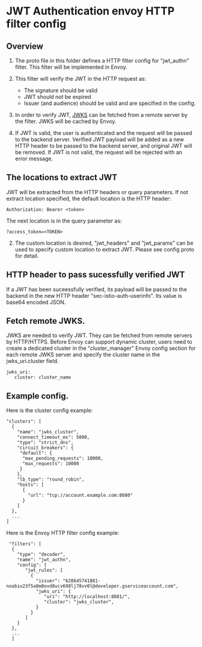 # JWT Authentication envoy HTTP filter config

## Overview

1. The proto file in this folder defines a HTTP filter config for "jwt_authn" filter. This filter will be implemented in Envoy.

2. This filter will verify the JWT in the HTTP request as:
    - The signature should be valid
    - JWT should not be expired
    - Issuer (and audience) should be valid and are specified in the config.

3. In order to verify JWT, [JWKS](https://tools.ietf.org/html/rfc7517#appendix-A) can be fetched from a remote server by the filter. JWKS will be cached by Envoy.

3. If JWT is valid, the user is authenticated and the request will be passed to the backend server. Verified JWT payload will be added as a new HTTP header to be passed to the backend server, and original JWT will be removed. If JWT is not valid, the request will be rejected with an error message.

## The locations to extract JWT

JWT will be extracted from the HTTP headers or query parameters. If not extract location specified, the default location is the HTTP header:
```
Authorization: Bearer <token>
```
The next location is in the query parameter as:
```
?access_token=<TOKEN>
```

2. The custom location is desired, "jwt_headers" and "jwt_params" can be used to specify custom location to extract JWT. Please see config proto for detail.

## HTTP header to pass sucessfully verified JWT

If a JWT has been suceessfully verified, its payload will be passed to the backend in the new HTTP header "sec-istio-auth-userinfo". Its value is base64 encoded JSON.

## Fetch remote JWKS.

JWKS are needed to verify JWT. They can be fetched from remote servers by HTTP/HTTPS. Before Envoy can support dynamic cluster, users need to create a dedicated cluster in the "cluster_manager" Envoy config section for each remote JWKS server and specify the cluster name in the jwks_uri.cluster field.
```
jwks_uri:
   cluster: cluster_name
```

## Example config.

Here is the cluster config example:
```
"clusters": [
  {
    "name": "jwks_cluster",
    "connect_timeout_ms": 5000,
    "type": "strict_dns",
    "circuit_breakers": {
     "default": {
      "max_pending_requests": 10000,
      "max_requests": 10000
     }
    },
    "lb_type": "round_robin",
    "hosts": [
      {
        "url": "tcp://account.example.com:8080"
      }
    ]
  },
  ...
]
```

Here is the Envoy HTTP filter config example:
```
 "filters": [
  {
    "type": "decoder",
    "name": "jwt_authn",
    "config": {
       "jwt_rules": [
         {
           "issuer": "628645741881-noabiu23f5a8m8ovd8ucv698lj78vv0l@developer.gserviceaccount.com",
           "jwks_uri": {
              "uri": "http://localhost:8081/",
              "cluster": "jwks_cluster",
           }
         }
       ]
    }
  },
  ...
  ]
```
